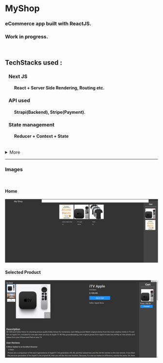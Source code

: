 # MyShop
### eCommerce app built with ReactJS.
### Work in progress.


<br />

## TechStacks used :

### &nbsp;&nbsp; Next JS
#### &nbsp;&nbsp;&nbsp;&nbsp;&nbsp;&nbsp;&nbsp;&nbsp;&nbsp;React + Server Side Rendering, Routing etc.
### &nbsp;&nbsp; API used
#### &nbsp;&nbsp;&nbsp;&nbsp;&nbsp;&nbsp;&nbsp;&nbsp;&nbsp;Strapi(Backend), Stripe(Payment).
### &nbsp;&nbsp; State management
#### &nbsp;&nbsp;&nbsp;&nbsp;&nbsp;&nbsp;&nbsp;&nbsp;&nbsp;Reducer + Context + State

<br />
<details>
<summary>More</summary>

#### Hooks used
&nbsp;&nbsp;&nbsp;useReduce(Redux like), useContext, useState, useEffect.
#### Custom Hooks used
&nbsp;&nbsp;&nbsp;useFetch.
#### API caller
&nbsp;&nbsp;&nbsp;Axios, Fetch.
#### Styling
&nbsp;&nbsp;&nbsp;CSS - modules per file.

  <!-- HOC, portals, react render (Check out 1tab) -->

</details>


<!-- Follow D:/Sh.../How to Get a Job as a ReactJS Developer in 2021.txt -->
<!-- <br /> -->

---

### Images
<br />

<!-- ![main](./images/readme/main.png) -->
#### Home
![products](./images/readme/prod.png)

#### Selected Product
![selectedProduct](./images/readme/selectedProd.png)

<!-- #### Payment/Stripe page -->
<!-- #### Login page -->
